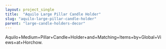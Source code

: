 ```yaml
---
layout: project_single
title:  "Aquilo Large Pillar Candle Holder"
slug: "aquilo-large-pillar-candle-holder"
parent: "large-candle-holders-decor"
---
```

Aquilo+Medium+Pillar+Candle+Holder+and+Matching+Items+by+Global+Views+at+Horchow.